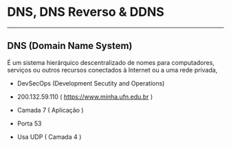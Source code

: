 # DNS, DNS Reverso & DDNS 

---

## DNS (Domain Name System)

É um sistema hierárquico descentralizado de nomes para computadores, serviços ou  outros recursos conectados à Internet ou a uma rede privada,

- DevSecOps (Development Secutity and Operations)
 
- 200.132.59.110 ( https://www.minha.ufn.edu.br )

- Camada 7 ( Aplicação )

- Porta 53

- Usa UDP ( Camada 4 )

